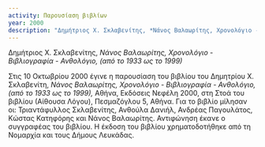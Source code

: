 ```yaml
---
activity: Παρουσίαση βιβλίων
year: 2000
description: "Δημήτριος Χ. Σκλαβενίτης, *Νάνος Βαλαωρίτης, Χρονολόγιο - Βιβλιογραφία - Ανθολόγιο \(από το 1933 ως το 1999\),* Αθήνα 2000. Αθήνα 10 Οκτωβρίου 2000. Ομιλητές: Τριαντάφυλλος Ε. Σκλαβενίτης \(το κείμενο δημοσιεύτηκε: *Μνήμων *22 \(2000\), *Νέα Εστία* 149 \(2001\) και *Επετηρίς Εταιρείας Λευκαδικών Μελετών, *τ. Θ', 2003, Αθήνα 2004\), Ανθούλα Δανιήλ, Ανδρέας Παγουλάτος, Κώστας Ν. Κατηφόρης και Νάνος Βαλαωρίτης."
---
```


Δημήτριος X. Σκλαβενίτης, *Νάνος Βαλαωρίτης, Χρονολόγιο* - *Βιβλιογραφία* - *Ανθολόγιο, \(από το 1933 ως το 1999\)*

Στις 10 Οκτωβρίου 2000 έγινε η παρουσίαση του βιβλίου του Δημητρίου X. Σκλαβενίτη, *Νάνος Βαλαωρίτης, Χρονολόγιο - Βιβλιογραφία - Ανθολόγιο, \(από το 1933 ως το 1999\),* Αθήνα, Εκδόσεις Νεφέλη 2000, στη Στοά του βιβλίου \(Αίθουσα Λόγου\), Πεσμαζόγλου 5, Αθήνα. Για το βιβλίο μίλησαν οι: Τριαντάφυλλος Σκλαβενίτης, Ανθούλα Δανιήλ, Ανδρέας Παγουλάτος, Κώστας Κατηφόρης και Νάνος Βαλαωρίτης. Αντιφώνηση έκανε ο συγγραφέας του βιβλίου. Η έκδοση του βιβλίου χρηματοδοτήθηκε από τη Νομαρχία και τους Δήμους Λευκάδας.


